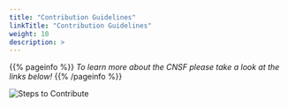 ```yaml
---
title: "Contribution Guidelines"
linkTitle: "Contribution Guidelines"
weight: 10
description: >
---
```

{{% pageinfo %}}
*To learn more about the CNSF please take a look at the links below!*
{{% /pageinfo %}}

<img src="https://csnf.netlify.app/docs/images/contribute.png" alt="Steps to Contribute" class="img-responsive">





